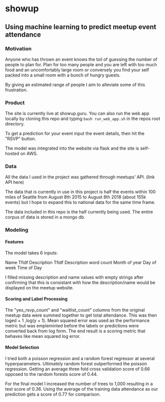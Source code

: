 # showup

## Using machine learning to predict meetup event attendance

### Motivation

Anyone who has thrown an event knows the toil of guessing the number of people to plan for. Plan for too many people and you are left with too much food and an uncomfortably large room or conversely you find your self packed into a small room with a bunch of hungry guests.

By giving an estimated range of people I aim to alleviate some of this frustration.

### Product

The site is currently live at showup.guru. You can also run the web app locally by cloning this repo and typing ```bash run_web_app.sh``` in the repos root directory.

To get a prediction for your event input the event details, then hit the "RSVP" button.

The model was integrated into the website via flask and the site is self-hosted on AWS.

### Data

All the data I used in the project was gathered through meetups' API. (link API here)

The data that is currently in use in this project is half the events within 100 miles of Seattle from August 8th 2015 to August 8th 2018 (about 155k events) but I hope to expand this to national data for the same time frame.

The data included in this repo is the half currently being used. The entire corpus of data is stored in a mongo db.

### Modeling

#### Features
The model takes 6 inputs:

Name Tfidf
Description Tfidf
Description word count
Month of year
Day of week
Time of Day

I filled missing description and name values with empty strings after confirming that this is consistant with how the description/name would be displayed on the meetup website.

#### Scoring and Label Processing
The "yes_rsvp_count" and "waitlist_count" columns from the original meetup data were summed together to get total attendance. This was then loged + 1 ,log(y + 1). Mean squared error was used as the performance metric but was empleminted before the labels or predictions were converted back from log form. The end result is a scoring metric that behaves like mean squared log error.

#### Model Selection
I tried both a poisson regression and a random forest regressor at several hyperparameters. Ultimately random forest outperformed the poisson regression. Getting an average three fold cross validation score of 0.66 opposed to the random forests score of 0.44.

For the final model I increased the number of trees to 1,000 resulting in a test score of 0.36. Using the average of the training data attendance as our prediction gets a score of 0.77 for comparison.
